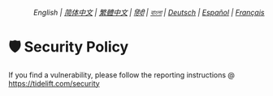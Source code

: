 <div align="right">
    <h6>
        <picture>
            <source type="image/svg+xml" media="(prefers-color-scheme: dark)" srcset="https://media.js-utils.org/images/icons/earth/white/icon32.svg?7c33be0">
            <img height=14 src="https://media.js-utils.org/images/icons/earth/black/icon32.svg?7c33be0">
        </picture>
        &nbsp;English |
        <a href="zh-cn/SECURITY.md">简体中文</a> |
        <a href="zh-tw/SECURITY.md">繁體中文</a> |
        <a href="hi/SECURITY.md">हिंदी</a> |
        <a href="bn/SECURITY.md">বাংলা</a> |
        <a href="de/SECURITY.md">Deutsch</a> |
        <a href="es/SECURITY.md">Español</a> |
        <a href="fr/SECURITY.md">Français</a>
    </h6>
</div>

# 🛡️ Security Policy

If you find a vulnerability, please follow the reporting instructions @ https://tidelift.com/security
